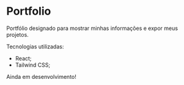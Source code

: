 # Portfolio

Portfólio designado para mostrar minhas informações e expor meus projetos.

Tecnologias utilizadas:
- React;
- Tailwind CSS;

Ainda em desenvolvimento!
